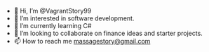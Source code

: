 - 👋 Hi, I’m @VagrantStory99
- 👀 I’m interested in software development.
- 🌱 I’m currently learning C#
- 💞️ I’m looking to collaborate on finance ideas and starter projects.
- 📫 How to reach me massagestory@gmail.com

<!---
VagrantStory99/VagrantStory99 is a ✨ special ✨ repository because its `README.md` (this file) appears on your GitHub profile.
You can click the Preview link to take a look at your changes.
--->
